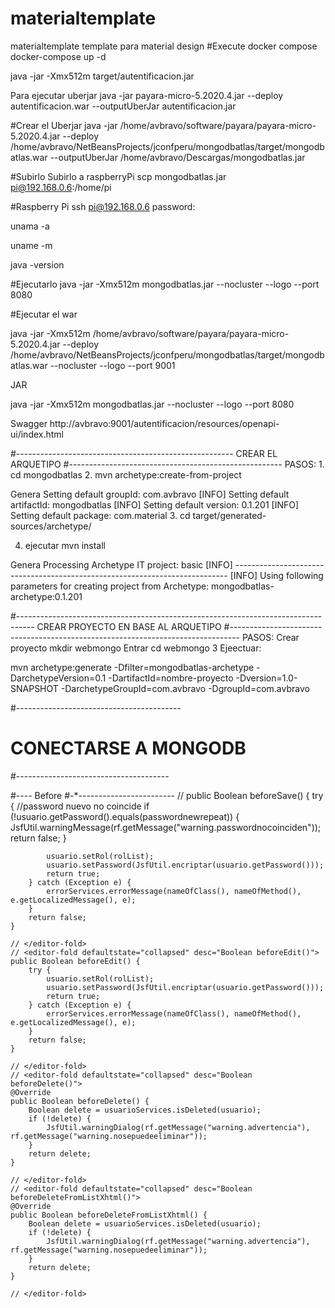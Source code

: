# materialtemplate
materialtemplate template para material design
#Execute docker compose
docker-compose up -d

java -jar -Xmx512m target/autentificacion.jar 



Para ejecutar uberjar
java -jar payara-micro-5.2020.4.jar --deploy autentificacion.war --outputUberJar autentificacion.jar



#Crear  el Uberjar
java -jar   /home/avbravo/software/payara/payara-micro-5.2020.4.jar --deploy /home/avbravo/NetBeansProjects/jconfperu/mongodbatlas/target/mongodbatlas.war --outputUberJar /home/avbravo/Descargas/mongodbatlas.jar 


#Subirlo
Subirlo a raspberryPi
scp  mongodbatlas.jar pi@192.168.0.6:/home/pi


#Raspberry Pi
ssh pi@192.168.0.6
password: 

unama -a

uname -m

java -version

#Ejecutarlo
 java -jar -Xmx512m mongodbatlas.jar --nocluster --logo --port 8080









#Ejecutar el war

java -jar -Xmx512m /home/avbravo/software/payara/payara-micro-5.2020.4.jar  --deploy /home/avbravo/NetBeansProjects/jconfperu/mongodbatlas/target/mongodbatlas.war --nocluster --logo --port 9001


JAR

 java -jar -Xmx512m mongodbatlas.jar --nocluster --logo --port 8080

Swagger
http://avbravo:9001/autentificacion/resources/openapi-ui/index.html

#------------------------------------------------------
CREAR EL ARQUETIPO
#-----------------------------------------------------
PASOS:
1.
cd mongodbatlas
2.
mvn archetype:create-from-project

Genera
 Setting default groupId: com.avbravo
[INFO] Setting default artifactId: mongodbatlas
[INFO] Setting default version: 0.1.201
[INFO] Setting default package: com.material
3.
cd target/generated-sources/archetype/

4. ejecutar
mvn install

Genera
 Processing Archetype IT project: basic
[INFO] ----------------------------------------------------------------------------
[INFO] Using following parameters for creating project from Archetype: mongodbatlas-archetype:0.1.201


#----------------------------------------------------------------------------------
CREAR PROYECTO EN BASE AL ARQUETIPO
#--------------------------------------------------------------------------------
PASOS:
Crear proyecto
mkdir webmongo
Entrar
cd webmongo
3 Ejeectuar:

mvn archetype:generate -Dfilter=mongodbatlas-archetype   -DarchetypeVersion=0.1 -DartifactId=nombre-proyecto -Dversion=1.0-SNAPSHOT -DarchetypeGroupId=com.avbravo  -DgroupId=com.avbravo



#-----------------------------------------
# CONECTARSE A MONGODB
#--------------------------------------

#----
Before
#-*------------------------
// <editor-fold defaultstate="collapsed" desc="Boolean beforeSave()">
    public Boolean beforeSave() {
        try {
            //password nuevo no coincide
            if (!usuario.getPassword().equals(passwordnewrepeat)) {
                JsfUtil.warningMessage(rf.getMessage("warning.passwordnocoinciden"));
                return false;
            }
            
            usuario.setRol(rolList);
            usuario.setPassword(JsfUtil.encriptar(usuario.getPassword()));
            return true;
        } catch (Exception e) {
            errorServices.errorMessage(nameOfClass(), nameOfMethod(), e.getLocalizedMessage(), e);
        }
        return false;
    }

    // </editor-fold>
    // <editor-fold defaultstate="collapsed" desc="Boolean beforeEdit()">
    public Boolean beforeEdit() {
        try {
            usuario.setRol(rolList);
            usuario.setPassword(JsfUtil.encriptar(usuario.getPassword()));
            return true;
        } catch (Exception e) {
            errorServices.errorMessage(nameOfClass(), nameOfMethod(), e.getLocalizedMessage(), e);
        }
        return false;
    }

    // </editor-fold>
    // <editor-fold defaultstate="collapsed" desc="Boolean beforeDelete()">
    @Override
    public Boolean beforeDelete() {
        Boolean delete = usuarioServices.isDeleted(usuario);
        if (!delete) {
            JsfUtil.warningDialog(rf.getMessage("warning.advertencia"), rf.getMessage("warning.nosepuedeeliminar"));
        }
        return delete;
    }

    // </editor-fold>     
    // <editor-fold defaultstate="collapsed" desc="Boolean beforeDeleteFromListXhtml()">
    @Override
    public Boolean beforeDeleteFromListXhtml() {
        Boolean delete = usuarioServices.isDeleted(usuario);
        if (!delete) {
            JsfUtil.warningDialog(rf.getMessage("warning.advertencia"), rf.getMessage("warning.nosepuedeeliminar"));
        }
        return delete;
    }

    // </editor-fold>